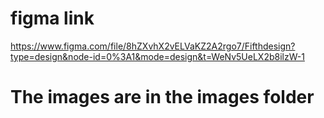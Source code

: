 # figma link 
https://www.figma.com/file/8hZXvhX2vELVaKZ2A2rgo7/Fifthdesign?type=design&node-id=0%3A1&mode=design&t=WeNv5UeLX2b8ilzW-1
# The images are in the images folder
